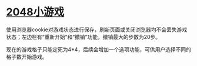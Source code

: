 #  [2048小游戏](http://luhantao.github.io/game-2048/)

使用浏览器cookie对游戏状态进行保存，刷新页面或关闭浏览器均不会丢失游戏状态；左边栏有“重新开始”和“撤销”功能，撤销最大的步数为20步。

现在的游戏格子只能定死为4*4，后续会增加一个选项功能，可供用户选择不同的格子数开始游戏。

